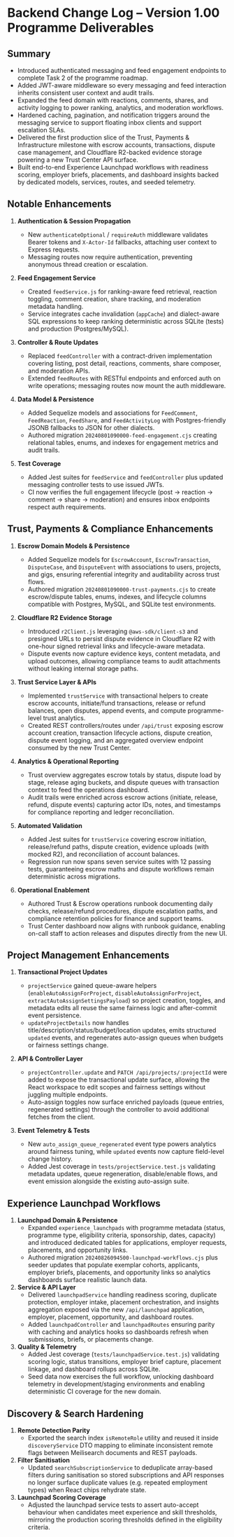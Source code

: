 # Backend Change Log – Version 1.00 Programme Deliverables

## Summary
- Introduced authenticated messaging and feed engagement endpoints to complete Task 2 of the programme roadmap.
- Added JWT-aware middleware so every messaging and feed interaction inherits consistent user context and audit trails.
- Expanded the feed domain with reactions, comments, shares, and activity logging to power ranking, analytics, and moderation workflows.
- Hardened caching, pagination, and notification triggers around the messaging service to support floating inbox clients and support escalation SLAs.
- Delivered the first production slice of the Trust, Payments & Infrastructure milestone with escrow accounts, transactions, dispute case management, and Cloudflare R2-backed evidence storage powering a new Trust Center API surface.
- Built end-to-end Experience Launchpad workflows with readiness scoring, employer briefs, placements, and dashboard insights backed by dedicated models, services, routes, and seeded telemetry.

## Notable Enhancements
1. **Authentication & Session Propagation**  
   - New `authenticateOptional` / `requireAuth` middleware validates Bearer tokens and `X-Actor-Id` fallbacks, attaching user context to Express requests.  
   - Messaging routes now require authentication, preventing anonymous thread creation or escalation.

2. **Feed Engagement Service**  
   - Created `feedService.js` for ranking-aware feed retrieval, reaction toggling, comment creation, share tracking, and moderation metadata handling.  
   - Service integrates cache invalidation (`appCache`) and dialect-aware SQL expressions to keep ranking deterministic across SQLite (tests) and production (Postgres/MySQL).

3. **Controller & Route Updates**  
   - Replaced `feedController` with a contract-driven implementation covering listing, post detail, reactions, comments, share composer, and moderation APIs.  
   - Extended `feedRoutes` with RESTful endpoints and enforced auth on write operations; messaging routes now mount the auth middleware.

4. **Data Model & Persistence**  
   - Added Sequelize models and associations for `FeedComment`, `FeedReaction`, `FeedShare`, and `FeedActivityLog` with Postgres-friendly JSONB fallbacks to JSON for other dialects.  
   - Authored migration `20240801090000-feed-engagement.cjs` creating relational tables, enums, and indexes for engagement metrics and audit trails.

5. **Test Coverage**
   - Added Jest suites for `feedService` and `feedController` plus updated messaging controller tests to use issued JWTs.
   - CI now verifies the full engagement lifecycle (post → reaction → comment → share → moderation) and ensures inbox endpoints respect auth requirements.

## Trust, Payments & Compliance Enhancements
1. **Escrow Domain Models & Persistence**
   - Added Sequelize models for `EscrowAccount`, `EscrowTransaction`, `DisputeCase`, and `DisputeEvent` with associations to users, projects, and gigs, ensuring referential integrity and auditability across trust flows.
   - Authored migration `20240801090000-trust-payments.cjs` to create escrow/dispute tables, enums, indexes, and lifecycle columns compatible with Postgres, MySQL, and SQLite test environments.

2. **Cloudflare R2 Evidence Storage**
   - Introduced `r2Client.js` leveraging `@aws-sdk/client-s3` and presigned URLs to persist dispute evidence in Cloudflare R2 with one-hour signed retrieval links and lifecycle-aware metadata.
   - Dispute events now capture evidence keys, content metadata, and upload outcomes, allowing compliance teams to audit attachments without leaking internal storage paths.

3. **Trust Service Layer & APIs**
   - Implemented `trustService` with transactional helpers to create escrow accounts, initiate/fund transactions, release or refund balances, open disputes, append events, and compute programme-level trust analytics.
   - Created REST controllers/routes under `/api/trust` exposing escrow account creation, transaction lifecycle actions, dispute creation, dispute event logging, and an aggregated overview endpoint consumed by the new Trust Center.

4. **Analytics & Operational Reporting**
   - Trust overview aggregates escrow totals by status, dispute load by stage, release aging buckets, and dispute queues with transaction context to feed the operations dashboard.
   - Audit trails were enriched across escrow actions (initiate, release, refund, dispute events) capturing actor IDs, notes, and timestamps for compliance reporting and ledger reconciliation.

5. **Automated Validation**
   - Added Jest suites for `trustService` covering escrow initiation, release/refund paths, dispute creation, evidence uploads (with mocked R2), and reconciliation of account balances.
   - Regression run now spans seven service suites with 12 passing tests, guaranteeing escrow maths and dispute workflows remain deterministic across migrations.
6. **Operational Enablement**
   - Authored Trust & Escrow operations runbook documenting daily checks, release/refund procedures, dispute escalation paths, and compliance retention policies for finance and support teams.
   - Trust Center dashboard now aligns with runbook guidance, enabling on-call staff to action releases and disputes directly from the new UI.

## Project Management Enhancements
1. **Transactional Project Updates**
   - `projectService` gained queue-aware helpers (`enableAutoAssignForProject`, `disableAutoAssignForProject`, `extractAutoAssignSettingsPayload`) so project creation, toggles, and metadata edits all reuse the same fairness logic and after-commit event persistence.
   - `updateProjectDetails` now handles title/description/status/budget/location updates, emits structured `updated` events, and regenerates auto-assign queues when budgets or fairness settings change.

2. **API & Controller Layer**
   - `projectController.update` and `PATCH /api/projects/:projectId` were added to expose the transactional update surface, allowing the React workspace to edit scopes and fairness settings without juggling multiple endpoints.
   - Auto-assign toggles now surface enriched payloads (queue entries, regenerated settings) through the controller to avoid additional fetches from the client.

3. **Event Telemetry & Tests**
   - New `auto_assign_queue_regenerated` event type powers analytics around fairness tuning, while `updated` events now capture field-level change history.
   - Added Jest coverage in `tests/projectService.test.js` validating metadata updates, queue regeneration, disable/enable flows, and event emission alongside the existing auto-assign suite.

## Experience Launchpad Workflows
1. **Launchpad Domain & Persistence**
   - Expanded `experience_launchpads` with programme metadata (status, programme type, eligibility criteria, sponsorship, dates, capacity) and introduced dedicated tables for applications, employer requests, placements, and opportunity links.
   - Authored migration `20240826094500-launchpad-workflows.cjs` plus seeder updates that populate exemplar cohorts, applicants, employer briefs, placements, and opportunity links so analytics dashboards surface realistic launch data.
2. **Service & API Layer**
   - Delivered `launchpadService` handling readiness scoring, duplicate protection, employer intake, placement orchestration, and insights aggregation exposed via the new `/api/launchpad` application, employer, placement, opportunity, and dashboard routes.
   - Added `launchpadController` and `launchpadRoutes` ensuring parity with caching and analytics hooks so dashboards refresh when submissions, briefs, or placements change.
3. **Quality & Telemetry**
   - Added Jest coverage (`tests/launchpadService.test.js`) validating scoring logic, status transitions, employer brief capture, placement linkage, and dashboard rollups across SQLite.
   - Seed data now exercises the full workflow, unlocking dashboard telemetry in development/staging environments and enabling deterministic CI coverage for the new domain.

## Discovery & Search Hardening
1. **Remote Detection Parity**
   - Exported the search index `isRemoteRole` utility and reused it inside `discoveryService` DTO mapping to eliminate inconsistent remote flags between Meilisearch documents and REST payloads.
2. **Filter Sanitisation**
   - Updated `searchSubscriptionService` to deduplicate array-based filters during sanitisation so stored subscriptions and API responses no longer surface duplicate values (e.g. repeated employment types) when React chips rehydrate state.
3. **Launchpad Scoring Coverage**
   - Adjusted the launchpad service tests to assert auto-accept behaviour when candidates meet experience and skill thresholds, mirroring the production scoring thresholds defined in the eligibility criteria.
